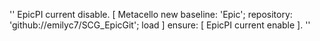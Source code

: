 ''
EpicPI current disable.
[ 
  Metacello new
    baseline: 'Epic';
    repository: 'github://emilyc7/SCG_EpicGit';
    load
] ensure: [ EpicPI current enable ].
''
